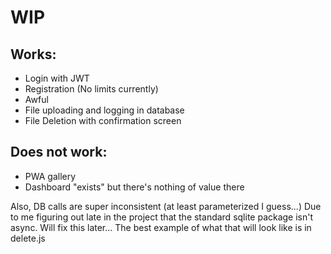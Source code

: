 # WIP
## Works:
- Login with JWT
- Registration (No limits currently)
- Awful
- File uploading and logging in database
- File Deletion with confirmation screen

## Does not work:
- PWA gallery
- Dashboard "exists" but there's nothing of value there

Also, DB calls are super inconsistent (at least parameterized I guess...) Due to me figuring out late in the project that the standard sqlite package isn't async. Will fix this later... The best example of what that will look like is in delete.js
